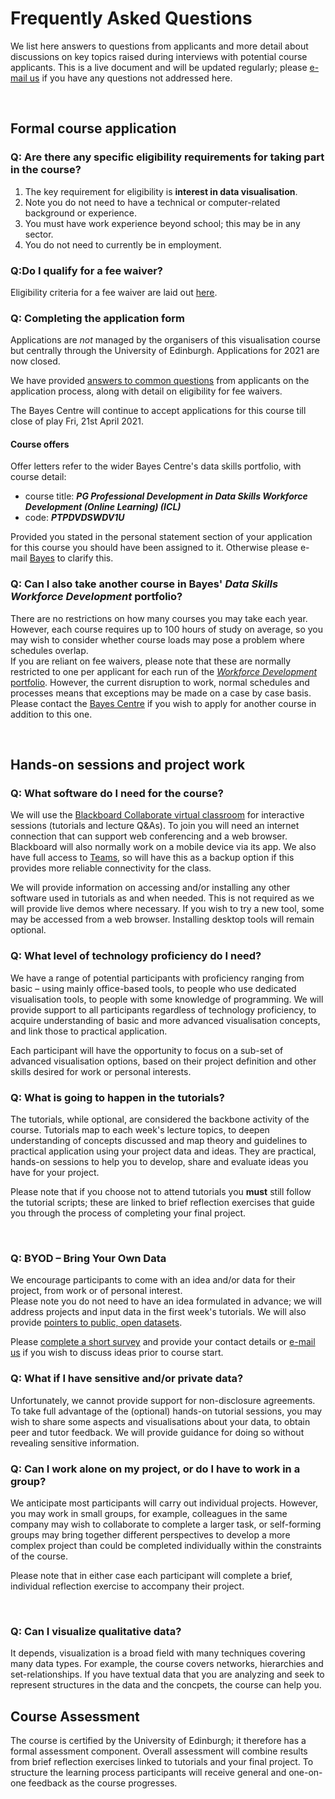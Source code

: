 # Frequently Asked Questions

We list here answers to questions from applicants and more detail about discussions on key topics raised during interviews with potential course applicants. This is a live document and will be updated regularly; please [e-mail us](mailto:datavisonline@gmail.com) if you have any questions not addressed here. 
<p>&nbsp;</p>


## Formal course application 

### Q: Are there any specific eligibility requirements for taking part in the course?

1. The key requirement for eligibility is __interest in data visualisation__. 
1. Note you do not need to have a technical or computer-related background or experience.
1. You must have work experience beyond school; this may be in any sector. 
1. You do not need to currently be in employment. 

### Q:Do I qualify for a fee waiver?

Eligibility criteria for a fee waiver are laid out [here](entry.html).

### Q: Completing the application form

Applications are _not_ managed by the organisers of this visualisation course but centrally through the University of Edinburgh. Applications for 2021 are now closed.
<!-- The [course application is open](https://www.ed.ac.uk/bayes/about-us/our-work/education/workforce-development/how-to-apply).--> 

We have provided [answers to common questions](how_to_apply.md) from applicants on the application process, along with detail on eligibility for fee waivers.

The Bayes Centre will continue to accept applications for this course till close of play Fri, 21st April 2021. 

#### Course offers

Offer letters refer to the wider Bayes Centre's data skills portfolio, with course detail:
  * course title: ***PG Professional Development in Data Skills Workforce Development (Online Learning) (ICL)***
  * code:  ***PTPDVDSWDV1U***  

Provided you stated in the personal statement section of your application for this course you should have been assigned to it. Otherwise please e-mail [Bayes](mailto:bayes-training@ed.ac.uk) to clarify this.


### Q: Can I also take another course in Bayes' _Data Skills Workforce Development_ portfolio?

There are no restrictions on how many courses you may take each year. However, each course requires up to 100 hours of study on average, so you may wish to consider whether course loads may pose a problem where schedules overlap.  
If you are reliant on fee waivers, please note that these are normally restricted to one per applicant for each run of the [_Workforce Development_ portfolio](https://www.ed.ac.uk/bayes/about-us/our-work/education/workforce-development). However, the current disruption to work, normal schedules and processes means that exceptions may be made on a case by case basis. Please contact the [Bayes Centre](mailto:bayes-training@ed.ac.uk) if you wish to apply for another course in addition to this one. 
<p>&nbsp;</p>


## Hands-on sessions and project work

### Q: What software do I need for the course?

We will use the [Blackboard Collaborate virtual classroom](http://www.ed.ac.uk/is/collaborate) for interactive sessions (tutorials and lecture Q&amp;As). To join you will need an internet connection that can support web conferencing and a web browser. Blackboard will also normally work on a mobile device via its app. 
We also have full access to [Teams](https://www.microsoft.com/en-gb/microsoft-teams/free#office-CustomSpacingTemplate-nifj37h), so will have this as a backup option if this provides more reliable connectivity for the class. 

We will provide information on accessing and/or installing any other software used in tutorials as and when needed. This is not required as we will provide live demos where necessary. If you wish to try a new tool, some may be accessed from a web browser. Installing desktop tools will remain optional. 


### Q: What level of technology proficiency do I need?

We have a range of potential participants with proficiency ranging from basic &ndash; using mainly office-based tools, to people who use dedicated visualisation tools, to people with some knowledge of programming. We will provide support to all participants regardless of technology proficiency, to acquire understanding of basic and more advanced visualisation concepts, and link those to practical application. 

Each participant will have the opportunity to focus on a sub-set of advanced visualisation options, based on their project definition and other skills desired for work or personal interests. 


### Q: What is going to happen in the tutorials? 

The tutorials, while optional, are considered the backbone activity of the course. Tutorials map to each week's lecture topics, to deepen understanding of concepts discussed and map theory and guidelines to practical application using your project data and ideas. They are practical, hands-on sessions to help you to develop, share and evaluate ideas you have for your project.  

Please note that if you choose not to attend tutorials you **must** still follow the tutorial scripts; these are linked to brief reflection exercises that guide you through the process of completing your final project. 
<p>&nbsp;</p>


### Q: BYOD &ndash; Bring Your Own Data 

We encourage participants to come with an idea and/or data for their project, from work or of personal interest.  
Please note you do not need to have an idea formulated in advance; we will address projects and input data in the first week's tutorials. We will also provide [pointers to public, open datasets](organisation.md#byod).

Please [complete a short survey](https://forms.gle/4Z6wTZkoHMsNL5Yu5) and provide your contact details or [e-mail us](mailto:datavisonline@gmail.com) if you wish to discuss ideas prior to course start. 


### Q: What if I have sensitive and/or private data? 

Unfortunately, we cannot provide support for non-disclosure agreements. To take full advantage of the (optional) hands-on tutorial sessions, you may wish to share some aspects and visualisations about your data, to obtain peer and tutor feedback. We will provide guidance for doing so without revealing sensitive information. 

### Q: Can I work alone on my project, or do I have to work in a group? 

We anticipate most participants will carry out individual projects. However, you may work in small groups, for example, colleagues in the same company may wish to collaborate to complete a larger task, or self-forming groups may bring together different perspectives to develop a more complex project than could be completed individually within the constraints of the course. 

Please note that in either case each participant will complete a brief, individual reflection exercise to accompany their project.
<p>&nbsp;</p>

### Q: Can I visualize qualitative data? 

It depends, visualization is a broad field with many techniques covering many data types. For example, the course covers networks, hierarchies and set-relationships. If you have textual data that you are analyzing and seek to represent structures in the data and the concpets, the course can help you. 


## Course Assessment

The course is certified by the University of Edinburgh; it therefore has a formal assessment component. Overall assessment will combine results from brief reflection exercises linked to tutorials and your final project. To structure the learning process participants will receive general and one-on-one feedback as the course progresses.
<p>&nbsp;</p>

